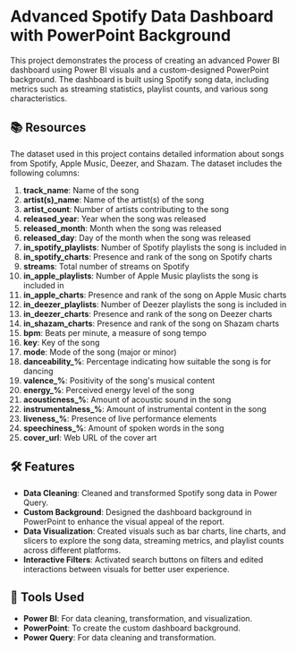 # Advanced Spotify Data Dashboard with PowerPoint Background

This project demonstrates the process of creating an advanced Power BI dashboard using Power BI visuals and a custom-designed PowerPoint background. The dashboard is built using Spotify song data, including metrics such as streaming statistics, playlist counts, and various song characteristics. 

## 📚 Resources

The dataset used in this project contains detailed information about songs from Spotify, Apple Music, Deezer, and Shazam. The dataset includes the following columns:

1. **track_name**: Name of the song
2. **artist(s)_name**: Name of the artist(s) of the song
3. **artist_count**: Number of artists contributing to the song
4. **released_year**: Year when the song was released
5. **released_month**: Month when the song was released
6. **released_day**: Day of the month when the song was released
7. **in_spotify_playlists**: Number of Spotify playlists the song is included in
8. **in_spotify_charts**: Presence and rank of the song on Spotify charts
9. **streams**: Total number of streams on Spotify
10. **in_apple_playlists**: Number of Apple Music playlists the song is included in
11. **in_apple_charts**: Presence and rank of the song on Apple Music charts
12. **in_deezer_playlists**: Number of Deezer playlists the song is included in
13. **in_deezer_charts**: Presence and rank of the song on Deezer charts
14. **in_shazam_charts**: Presence and rank of the song on Shazam charts
15. **bpm**: Beats per minute, a measure of song tempo
16. **key**: Key of the song
17. **mode**: Mode of the song (major or minor)
18. **danceability_%**: Percentage indicating how suitable the song is for dancing
19. **valence_%**: Positivity of the song's musical content
20. **energy_%**: Perceived energy level of the song
21. **acousticness_%**: Amount of acoustic sound in the song
22. **instrumentalness_%**: Amount of instrumental content in the song
23. **liveness_%**: Presence of live performance elements
24. **speechiness_%**: Amount of spoken words in the song
25. **cover_url**: Web URL of the cover art

## 🛠️ Features

- **Data Cleaning**: Cleaned and transformed Spotify song data in Power Query.
- **Custom Background**: Designed the dashboard background in PowerPoint to enhance the visual appeal of the report.
- **Data Visualization**: Created visuals such as bar charts, line charts, and slicers to explore the song data, streaming metrics, and playlist counts across different platforms.
- **Interactive Filters**: Activated search buttons on filters and edited interactions between visuals for better user experience.
  
## 🧰 Tools Used

- **Power BI**: For data cleaning, transformation, and visualization.
- **PowerPoint**: To create the custom dashboard background.
- **Power Query**: For data cleaning and transformation.